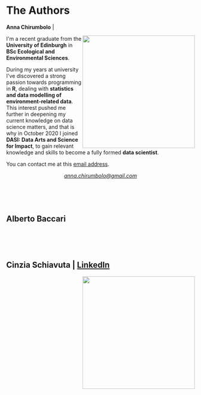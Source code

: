 # The Authors 

<!-- Add icon library -->
 <link rel="stylesheet" href="https://cdnjs.cloudflare.com/ajax/libs/font-awesome/4.7.0/css/font-awesome.min.css">

**Anna Chirumbolo** |  
    <a href="https://www.linkedin.com/in/yan-holtz-2477534a/" class="fa fa-linkedin"></a>
    <a href="https://github.com/holtzy/" class="fa fa-github"></a>

<img src="https://user-images.githubusercontent.com/43357858/109384281-0d8ea800-78ec-11eb-9880-1cad69593082.jpeg" width=300 align ="right">

I'm a recent graduate from the **University of Edinburgh** in **BSc Ecological and Environmental Sciences**. 

During my years at university I've discovered a strong passion towards programming in **R**, dealing with **statistics and data modelling of environment-related data**. This interest pushed me further in deepening my current knowledge on data science matters, and that is why in October 2020 I joined **DASI: Data Arts and Science for Impact**, to gain relevant knowledge and skills to become a fully formed **data scientist**. 

You can contact me at this <a href="mailto:anna.chirumbolo@gmail.com">email address</a>.


<p style="text-align: center;"><span style="color: #808080;"><em><a href="mailto:anna.chirumbolo@gmail.com">anna.chirumbolo@gmail.com</a></em></span></p>

<br>
<br>
<br>

## Alberto Baccari 

<br>
<br>
<br>

## Cinzia Schiavuta | [LinkedIn](https://www.linkedin.com/in/cinzia-schiavuta-78177039/)                    

<img src="https://user-images.githubusercontent.com/43357858/109385207-79740f00-78f2-11eb-908d-3e6e9605fb3f.jpg" width=300 align ="right">



